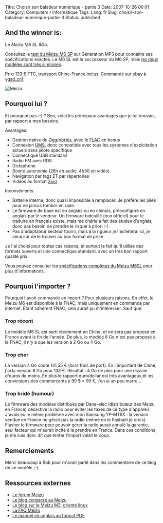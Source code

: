 Title: Choisir son baladeur numérique - partie 3
Date: 2007-10-26 00:01
Category: Computers / Informatique
Tags:
Lang: fr
Slug: choisir-son-baladeur-numerique-partie-3
Status: published

And the winner is:
------------------

Le *Meizu M6 SL 8Go*.

Consultez le [test du Meizu M6
SP](http://www.generationmp3.com/labotestgmp3/index.php/2006/09/12/73-test-et-video-du-meizu-miniplayer-m6)
sur Génération MP3 pour connaitre ses spécifications exactes. Le M6 SL est le
successeur du M6 SP, mais [les deux modèles sont très
similaires](http://fr.meizublog.com/specifications-prix-et-dates-du-meizu-m6-sl/).

Prix: 133 € TTC, transport Chine-France inclus. Commandé sur ebay à
[ygsd\_cn1](http://myworld.ebay.fr/ygsd_cn1).

![Meizu]({static}/media/vrac/meizu_sl.jpg)

Pourquoi lui ?
--------------

Et pourquoi pas :-) ? Bon, voici les principaux avantages que je lui trouvais,
par rapport à mes besoins.

Avantages:

-   Gestion native du
    [Ogg](http://fr.wikipedia.org/wiki/Ogg)/[Vorbis](http://fr.wikipedia.org/wiki/Vorbis),
avec le [FLAC](http://fr.wikipedia.org/wiki/FLAC) en bonus
-   Connexion
    [UMS](http://en.wikipedia.org/wiki/USB_mass_storage_device_class), donc
compatible avec tous les systèmes d'exploitation actuels sans pilote spécifique
-   Connectique USB standard
-   Radio FM avec RDS
-   Dictaphone
-   Bonne autonomie (26h en audio, 4h30 en vidéo)
-   Navigation par tags ET par répertoires
-   Vidéos au format [Xvid](http://fr.wikipedia.org/wiki/Xvid)

Inconvénients:

-   Batterie interne, donc quasi impossible à remplacer. Je préfère les piles
    pour ne jamais tomber en rade.
-   Le firmware de base est en anglais ou en chinois, préconfiguré en anglais
    par le vendeur. Un firmware bidouillé (non officiel) pour le traduire en
français existe, mais ma chérie a fait des études d'anglais, donc pas besoin de
prendre le risque à priori :-).
-   Pas d'adaptateur secteur fourni, mais à la rigueur je l'achèterai ici, je
    serai sûr de le trouver au bon format de prise

Je l'ai choisi pour toutes ces raisons, et surtout le fait qu'il utilise des
formats ouverts et une connectique standard, avec un très bon rapport qualité
prix.

Vous pouvez consulter les [spécifications complètes du Meizu
M6SL](http://en.meizu.com/product_m6sl.asp) pour plus d'informations.

Pourquoi l'importer ?
---------------------

Pourquoi l'avoir commandé en import ? Pour plusieurs raisons. En effet, le
Meizu M6 est disponible à la FNAC, mais uniquement en commande par internet.
Étant adhérent FNAC, cela aurait pu m'intéresser. Sauf que:

### Trop récent

Le modèle M6 SL est sorti récemment en Chine, et ne sera pas proposé en France
avant la fin de l'année. De plus, le modèle 8 Go n'est pas proposé à la FNAC,
il n'y a que les version à 2 Go ou 4 Go.

### Trop cher

La version 4 Go coûte 141,55 € (hors frais de port). En l'important de Chine,
j'ai la version 8 Go pour 133 €. Résultat : 4 Go de plus pour une dizaine
d'euros de moins. En plus le rapport euro/dollar est très avantageux,et les
conversions des commerçants à 99 \$ = 99 €, j'en ai un peu marre...

### Trop bridé (humour)

Le firmware des modèles distribués par Dane-elec (distributeur des Meizu en
France) désactive la radio pour éviter les taxes de ce type d'appareil. J'avais
eu le même problème avec mon Samsung YP-MT6X : la version vendue en France ne
gérait pas la radio (même en le flashant je crois). Flasher le firmware pour
pouvoir gérer la radio aurait annulé la garantie, seul facteur qui m'aurait
incité à le prendre en France. Dans ces conditions, je me suis donc dit que
tenter l'import valait le coup.

Remerciements
-------------

Merci beaucoup à Bob pour m'avoir parlé dans les commentaire de ce blog de ce
modèle ;-)

Ressources externes
-------------------

- [Le forum Meizu](http://www.meizume.com)
- [Le blog consacré au Meizu](http://meizu-miniplayer.blogspot.com)
- [Le blog sur le Meizu M3, orienté linux](http://www.llaumgui.com/tag/Meizu%20M3)
- [La FAQ Meizu](http://fr.meizublog.com/faq/)
- [Le manuel en anglais au format PDF](http://en.meizu.com/downfile/M6manual_T1.009.pdf)
